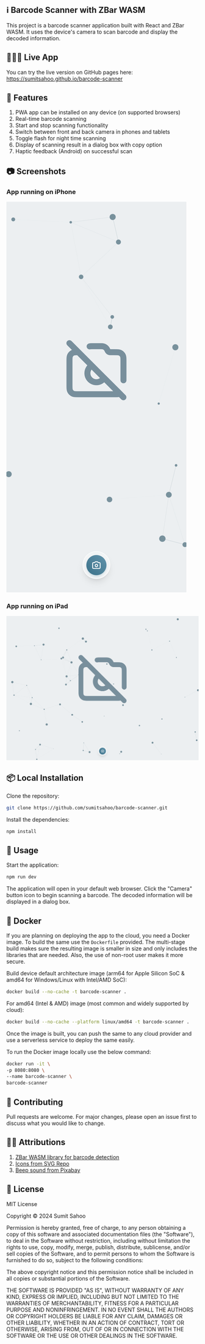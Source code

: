 ## ℹ️ Barcode Scanner with ZBar WASM

This project is a barcode scanner application built with React and ZBar WASM. It uses the device's camera to scan barcode and display the decoded information.

## 👨🏻‍💻 Live App

You can try the live version on GitHub pages here: https://sumitsahoo.github.io/barcode-scanner

## 📖 Features

1. PWA app can be installed on any device (on supported browsers)
2. Real-time barcode scanning
3. Start and stop scanning functionality
4. Switch between front and back camera in phones and tablets
5. Toggle flash for night time scanning
6. Display of scanning result in a dialog box with copy option
7. Haptic feedback (Android) on successful scan

## 📷 Screenshots

### App running on iPhone

![iPhone](public/screenshots/screenshot-1290x2796.png "App running on iPhone 15 Pro")

### App running on iPad

![iPad](public/screenshots/screenshot-2732x2048.png "App running on iPad Pro")


## 📦 Local Installation

Clone the repository:

```bash
git clone https://github.com/sumitsahoo/barcode-scanner.git
```

Install the dependencies:

```bash
npm install
```

## 📖 Usage

Start the application:

```bash
npm run dev
```

The application will open in your default web browser. Click the "Camera" button icon to begin scanning a barcode. The decoded information will be displayed in a dialog box.

## 🚢 Docker

If you are planning on deploying the app to the cloud, you need a Docker image. To build the same use the `Dockerfile` provided. The multi-stage build makes sure the resulting image is smaller in size and only includes the libraries that are needed. Also, the use of non-root user makes it more secure.<br>

Build device default architecture image (arm64 for Apple Silicon SoC & amd64 for Windows/Linux with Intel/AMD SoC):

```bash
docker build --no-cache -t barcode-scanner .
```

For amd64 (Intel & AMD) image (most common and widely supported by cloud):

```bash
docker build --no-cache --platform linux/amd64 -t barcode-scanner .
```

Once the image is built, you can push the same to any cloud provider and use a serverless service to deploy the same easily.

To run the Docker image locally use the below command:

```bash
docker run -it \
-p 8080:8080 \
--name barcode-scanner \
barcode-scanner
```

## 💼 Contributing

Pull requests are welcome. For major changes, please open an issue first to discuss what you would like to change.

## 🙏🏻 Attributions

1. <a href="https://github.com/undecaf/zbar-wasm" title="zbar wasm">ZBar WASM library for barcode detection</a><br>
2. <a href="https://www.svgrepo.com/" title="svg icons">Icons from SVG Repo</a>
3. <a href="https://pixabay.com/sound-effects/search/beep/" title="beep sound">Beep sound from Pixabay</a>


## 📜 License

MIT License

Copyright © 2024 Sumit Sahoo

Permission is hereby granted, free of charge, to any person obtaining a copy
of this software and associated documentation files (the "Software"), to deal
in the Software without restriction, including without limitation the rights
to use, copy, modify, merge, publish, distribute, sublicense, and/or sell
copies of the Software, and to permit persons to whom the Software is
furnished to do so, subject to the following conditions:

The above copyright notice and this permission notice shall be included in all
copies or substantial portions of the Software.

THE SOFTWARE IS PROVIDED "AS IS", WITHOUT WARRANTY OF ANY KIND, EXPRESS OR
IMPLIED, INCLUDING BUT NOT LIMITED TO THE WARRANTIES OF MERCHANTABILITY,
FITNESS FOR A PARTICULAR PURPOSE AND NONINFRINGEMENT. IN NO EVENT SHALL THE
AUTHORS OR COPYRIGHT HOLDERS BE LIABLE FOR ANY CLAIM, DAMAGES OR OTHER
LIABILITY, WHETHER IN AN ACTION OF CONTRACT, TORT OR OTHERWISE, ARISING FROM,
OUT OF OR IN CONNECTION WITH THE SOFTWARE OR THE USE OR OTHER DEALINGS IN THE
SOFTWARE.
